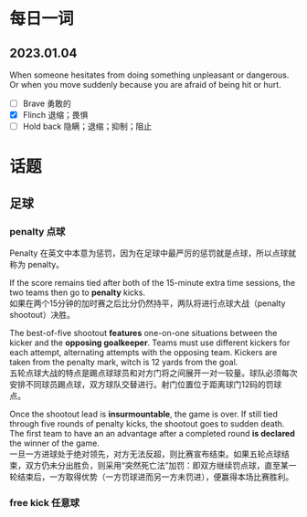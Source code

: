 # 每日一词
## 2023.01.04
When someone hesitates from doing something unpleasant or dangerous. Or when you move suddenly because you are afraid of being hit or hurt.  
- [ ] Brave 勇敢的
- [x] Flinch 退缩；畏惧
- [ ] Hold back 隐瞒；退缩；抑制；阻止

# 话题
## 足球
### penalty 点球  
Penalty 在英文中本意为惩罚，因为在足球中最严厉的惩罚就是点球，所以点球就称为 penalty。

If the score remains tied after both of the 15-minute extra time sessions, the two teams then go to **penalty** kicks.  
如果在两个15分钟的加时赛之后比分仍然持平，两队将进行点球大战（penalty shootout）决胜。

The best-of-five shootout **features** one-on-one situations between the kicker and the **opposing goalkeeper**. Teams must use different kickers for each attempt, alternating
attempts with the opposing team. Kickers are taken from the penalty mark, witch is 12 yards from the goal.    
五轮点球大战的特点是踢点球球员和对方门将之间展开一对一较量。球队必须每次安排不同球员踢点球，双方球队交替进行。射门位置位于距离球门12码的罚球点。

Once the shootout lead is **insurmountable**, the game is over. If still tied through five rounds of penalty kicks, the shootout goes to sudden death. The first team to have an
an advantage after a completed round **is declared** the winner of the game.  
一旦一方进球处于绝对领先，对方无法反超，则比赛宣布结束。如果五轮点球结束，双方仍未分出胜负，则采用“突然死亡法”加罚：即双方继续罚点球，直至某一轮结束后，一方取得优势（一方罚球进而另一方未罚进），便赢得本场比赛胜利。

### free kick 任意球





